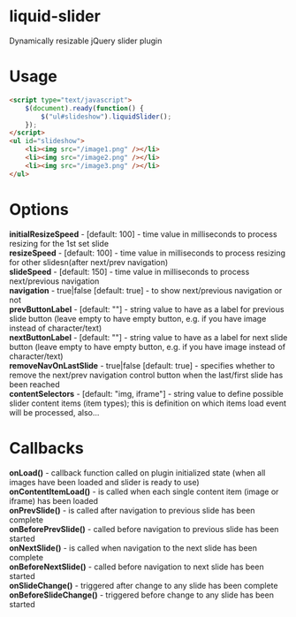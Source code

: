 liquid-slider
=============

Dynamically resizable jQuery slider plugin

Usage
=====
```html
<script type="text/javascript">
    $(document).ready(function() {
        $("ul#slideshow").liquidSlider();
    });
</script>
<ul id="slideshow">
    <li><img src="/image1.png" /></li>
    <li><img src="/image2.png" /></li>
    <li><img src="/image3.png" /></li>
</ul>
```

Options
=======

**initialResizeSpeed** - [default: 100] - time value in milliseconds to process resizing for the 1st set slide  
**resizeSpeed** - [default: 100] - time value in milliseconds to process resizing for other slidesn(after next/prev navigation)  
**slideSpeed** - [default: 150] - time value in milliseconds to process next/previous navigation  
**navigation** - true|false [default: true] - to show next/previous navigation or not  
**prevButtonLabel** - [default: ""] - string value to have as a label for previous slide button (leave empty to have empty button, e.g. if you have image instead of character/text)  
**nextButtonLabel** - [default: ""] - string value to have as a label for next slide button (leave empty to have empty button, e.g. if you have image instead of character/text)  
**removeNavOnLastSlide** - true|false [default: true] - specifies whether to remove the next/prev navigation control button when the last/first slide has been reached  
**contentSelectors** - [default: "img, iframe"] - string value to define possible slider content items (item types); this is definition on which items load event will be processed, also...

Callbacks
=======

**onLoad()** - callback function called on plugin initialized state (when all images have been loaded and slider is ready to use)  
**onContentItemLoad()** - is called when each single content item (image or iframe) has been loaded  
**onPrevSlide()** - is called after navigation to previous slide has been complete  
**onBeforePrevSlide()** - called before navigation to previous slide has been started  
**onNextSlide()** - is called when navigation to the next slide has been complete  
**onBeforeNextSlide()** - called before navigation to next slide has been started  
**onSlideChange()** - triggered after change to any slide has been complete  
**onBeforeSlideChange()** - triggered before change to any slide has been started  

